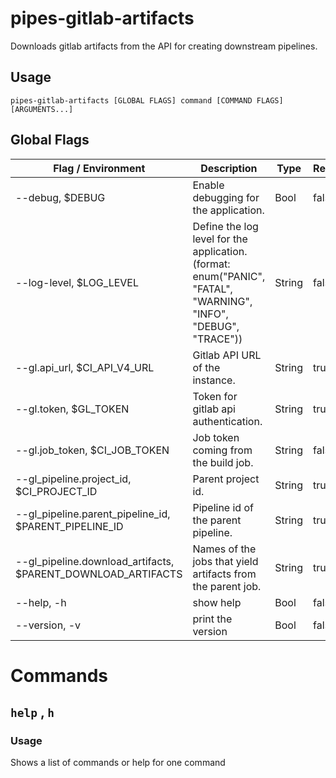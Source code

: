 <!-- clidocs -->

# pipes-gitlab-artifacts

Downloads gitlab artifacts from the API for creating downstream pipelines.

## Usage

`pipes-gitlab-artifacts [GLOBAL FLAGS] command [COMMAND FLAGS] [ARGUMENTS...]`

## Global Flags

| Flag / Environment                                           | Description                                                                                                                                                     | Type   | Required | Default        |
| ------------------------------------------------------------ | --------------------------------------------------------------------------------------------------------------------------------------------------------------- | ------ | -------- | -------------- |
| --debug, $DEBUG                                              | Enable debugging for the application.                                                                                                                           | Bool   | false    | false          |
| --log-level, $LOG_LEVEL                                      | Define the log level for the application. (format: enum(&#34;PANIC&#34;, &#34;FATAL&#34;, &#34;WARNING&#34;, &#34;INFO&#34;, &#34;DEBUG&#34;, &#34;TRACE&#34;)) | String | false    | &#34;info&#34; |
| --gl.api_url, $CI_API_V4_URL                                 | Gitlab API URL of the instance.                                                                                                                                 | String | true     |                |
| --gl.token, $GL_TOKEN                                        | Token for gitlab api authentication.                                                                                                                            | String | true     |                |
| --gl.job_token, $CI_JOB_TOKEN                                | Job token coming from the build job.                                                                                                                            | String | false    |                |
| --gl_pipeline.project_id, $CI_PROJECT_ID                     | Parent project id.                                                                                                                                              | String | true     |                |
| --gl_pipeline.parent_pipeline_id, $PARENT_PIPELINE_ID        | Pipeline id of the parent pipeline.                                                                                                                             | String | true     |                |
| --gl_pipeline.download_artifacts, $PARENT_DOWNLOAD_ARTIFACTS | Names of the jobs that yield artifacts from the parent job.                                                                                                     | String | true     |                |
| --help, -h                                                   | show help                                                                                                                                                       | Bool   | false    | false          |
| --version, -v                                                | print the version                                                                                                                                               | Bool   | false    | false          |

# Commands

## `help` , `h`

### Usage

Shows a list of commands or help for one command

<!-- clidocsstop -->
